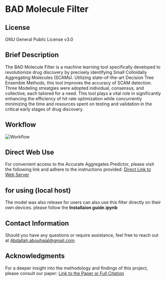 # BAD Molecule Filter
## License
GNU General Public License v3.0
## Brief Description
The BAD Molecule Filter is a machine learning tool specifically developed to revolutionize drug discovery by precisely identifying Small Colloidally Aggregating Molecules (SCAMs). Utilizing state-of-the-art Decision Tree Ensemble Methods, this tool improves the accuracy of SCAM detection. Three Modeling streatgies were adopted individual, consensus, and collective, each tailored for a need. This tool plays a vital role in significantly enhancing the efficiency of hit rate optimization while concurrently minimizing the time and resources spent on testing and validation in the critical early stages of drug discovery.
## Workflow
![Workflow](https://github.com/AbdallahHajal/BAD-Molecule-Filter/assets/143398246/d86a13fe-3dca-44a4-b4d7-68afef7087f6)

## Direct Web Use
For convenient access to the Accurate Aggregates Predictor, please visit the following link and adhere to the instructions provided:
[Direct Link to Web Server](https://bad-molecule-filter.streamlit.app/)

## for using (local host)
The model was also release for users can also use this filter directly on their own devices. please follow the **Installaion guide.ipynb** 

## Contact Information
Should you have any questions or require assistance, feel free to reach out at [Abdallah.abouhajal@gmail.com](mailto:Abdallah.abouhajal@gmail.com).

## Acknowledgments
For a deeper insight into the methodology and findings of this project, please consult our paper: [Link to the Paper or Full Citation](URL_of_the_paper)
